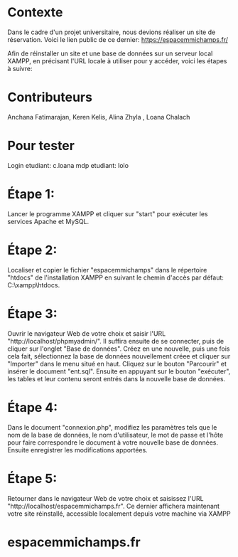 # Contexte
Dans le cadre d'un projet universitaire, nous devions réaliser un site de réservation.
Voici le lien public de ce dernier: https://espacemmichamps.fr/

Afin de réinstaller un site et une base de données sur un serveur local XAMPP, en précisant l'URL locale à utiliser pour y accéder, voici les étapes à suivre:

# Contributeurs
Anchana Fatimarajan, Keren Kelis, Alina Zhyla , Loana Chalach

# Pour tester
Login etudiant: c.loana
mdp etudiant: lolo


# Étape 1:
Lancer le programme XAMPP et cliquer sur "start" pour exécuter les services Apache et MySQL.

# Étape 2: 
Localiser et copier le fichier "espacemmichamps" dans le répertoire "htdocs" de l'installation XAMPP en suivant le chemin d'accès par défaut: C:\xampp\htdocs.

# Étape 3: 
Ouvrir le navigateur Web de votre choix et saisir l'URL "http://localhost/phpmyadmin/". Il suffira ensuite de se connecter, puis de cliquer sur l'onglet "Base de données". 
Créez en une nouvelle, puis une fois cela fait, sélectionnez la base de données nouvellement créee et cliquer sur "Importer" dans le menu situé en haut. Cliquez sur le bouton "Parcourir" et insérer le document "ent.sql". Ensuite en appuyant sur le bouton "exécuter", les tables et leur contenu seront entrés dans la nouvelle base de données.

# Étape 4: 
Dans le document "connexion.php", modifiez les paramètres tels que le nom de la base de données, le nom d'utilisateur, le mot de passe et l'hôte pour faire correspondre le document à votre nouvelle base de données. Ensuite enregistrer les modifications apportées.


# Étape 5:
Retourner dans le navigateur Web de votre choix et saisissez l'URL "http://localhost/espacemmichamps.fr".
Ce dernier affichera maintenant votre site réinstallé, accessible localement depuis votre machine via XAMPP

# espacemmichamps.fr
